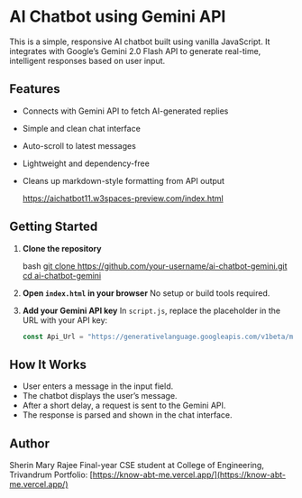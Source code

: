 # AI Chatbot using Gemini API

This is a simple, responsive AI chatbot built using vanilla JavaScript. It integrates with Google’s Gemini 2.0 Flash API to generate real-time, intelligent responses based on user input.

## Features

- Connects with Gemini API to fetch AI-generated replies
- Simple and clean chat interface
- Auto-scroll to latest messages
- Lightweight and dependency-free
- Cleans up markdown-style formatting from API output

  https://aichatbot11.w3spaces-preview.com/index.html

## Getting Started

1. **Clone the repository**

   bash
   [git clone https://github.com/your-username/ai-chatbot-gemini.git
   cd ai-chatbot-gemini](https://github.com/sherin-11/Ai-Chatbot.git)


2. **Open `index.html` in your browser**
   No setup or build tools required.

3. **Add your Gemini API key**
   In `script.js`, replace the placeholder in the URL with your API key:

   ```js
   const Api_Url = "https://generativelanguage.googleapis.com/v1beta/models/gemini-2.0-flash:generateContent?key=YOUR_API_KEY"
   ```

## How It Works

* User enters a message in the input field.
* The chatbot displays the user’s message.
* After a short delay, a request is sent to the Gemini API.
* The response is parsed and shown in the chat interface.

## Author

Sherin Mary Rajee
Final-year CSE student at College of Engineering, Trivandrum
Portfolio: [https://know-abt-me.vercel.app/](https://know-abt-me.vercel.app/)


